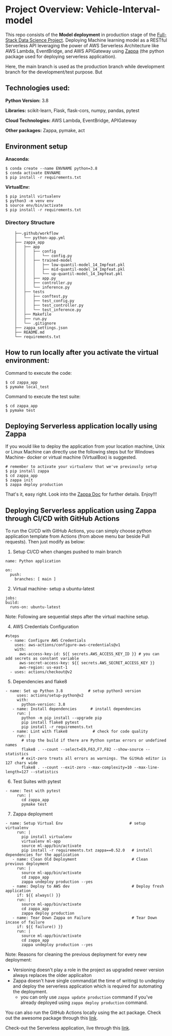 # Project Overview: Vehicle-Interval-model

This repo consists of the **Model deployment** in production stage of the [Full-Stack Data Science Project][link]. Deploying  Machine learning model as a RESTful Serverless API leveraging the power of AWS Serverless Architecture like AWS Lambda, EventBridge, and AWS APIGateway using [Zappa][zappa_link] (the python package used for deploying serverless applicaition).

Here, the main branch is used as the production branch while development branch for the development/test purpose. But 

[link]:https://github.com/Mattobad/Full-Stack-Data-Science

## Technologies used:
**Python Version:** 3.8

**Libraries:** scikit-learn, Flask, flask-cors, numpy, pandas, pytest

**Cloud Technologies:** AWS Lambda, EventBridge, APIGateway

**Other packages:** Zappa, pymake, act

## Environment setup

**Anaconda:** 
```
$ conda create --name ENVNAME python=3.8
$ conda activate ENVNAME
$ pip install -r requirements.txt
```
**VirtualEnv:**
```
$ pip install virtualenv
$ python3 -m venv env
$ source env/bin/activate
$ pip install -r requirements.txt
```

### Directory Structure
  ``` .
      ├──.github/workflow
      │   └── python-app.yml  
      ├── zappa_app
      │   ├── app   
      │   │   ├── config
      │   │   │   └── config.py
      │   │   ├── trained-model
      │   │   │   ├── low-quantil-model_14_Impfeat.pkl
      │   │   │   ├── mid-quantil-model_14_Impfeat.pkl
      │   │   │   └── up-quantil-model_14_Impfeat.pkl
      │   │   ├── app.py
      │   │   ├── controller.py
      │   │   └── inference.py
      │   ├── tests
      │   │   ├── conftest.py
      │   │   ├── test_config.py
      │   │   ├── test_controller.py
      │   │   └── test_inference.py
      │   ├── Makefile
      │   ├── run.py
      │   └── .gitignore
      ├── zappa_settings.json
      ├── README.md  
      └── requirements.txt
 ```

## How to run locally after you activate the virtual environment:

Command to execute the code:
```
$ cd zappa_app
$ pymake local_test
```
Command to execute the test suite:
```
$ cd zappa_app
$ pymake test
```

## Deploying Serverless application locally using Zappa
If you would like to deploy the application from your location machine, Unix or Linux Machine can directly use the following steps but for Windows Machine- docker or virtual machine (VirtualBox) is suggested.

```
# remember to activate your virtualenv that we've previously setup
$ pip install zappa
$ cd zappa_app
$ zappa init   
$ zappa deploy production

```

That's it, easy right. Look into the [Zappa Doc][zappa_link] for further details. Enjoy!!!


## Deploying Serverless application using Zappa through CI/CD with GitHub Actions
To run the CI/CD with GitHub Actions, you can simply choose python application template from Actions (from above menu bar beside Pull requests). Then just modify as below:

1. Setup CI/CD when changes pushed to main branch
  ```
  name: Python application

  on:
    push:
      branches: [ main ]
  ```
2. Virtual machine- setup a ubuntu-latest
  ```
  jobs:
  build:
    runs-on: ubuntu-latest
  ```
 Note: Following are sequential steps after the virtual machine setup.
 
4. AWS Credentials Configuration
  ```
  #steps
    - name: Configure AWS Credentials
      uses: aws-actions/configure-aws-credentials@v1
      with:
        aws-access-key-id: ${{ secrets.AWS_ACCESS_KEY_ID }} # you can add secrets as constant variable
        aws-secret-access-key: ${{ secrets.AWS_SECRET_ACCESS_KEY }}
        aws-region: us-east-1
    - uses: actions/checkout@v2
  ```
 5. Dependencies and flake8 
 ```
 - name: Set up Python 3.8           # setup python3 version
      uses: actions/setup-python@v2
      with:
        python-version: 3.8
    - name: Install dependencies      # install dependencies
      run: |
        python -m pip install --upgrade pip
        pip install flake8 pytest
        pip install -r requirements.txt
    - name: Lint with flake8           # check for code quality
      run: |
        # stop the build if there are Python syntax errors or undefined names
        flake8 . --count --select=E9,F63,F7,F82 --show-source --statistics
        # exit-zero treats all errors as warnings. The GitHub editor is 127 chars wide
        flake8 . --count --exit-zero --max-complexity=10 --max-line-length=127 --statistics
 ```
 
 6. Test Suites with pytest
 ```
 - name: Test with pytest
      run: |
        cd zappa_app
        pymake test
 ```
 
 7. Zappa deployment
 ```
 - name: Setup Virtual Env                             # setup virtualenv 
      run: |
        pip install virtualenv
        virtualenv ml-app
        source ml-app/bin/activate
        pip install -r requirements.txt zappa==0.52.0   # install dependencies for the application
    - name: Clean Old Deployment                        # Clean previous deployment
      run: |
        source ml-app/bin/activate
        cd zappa_app
        zappa undeploy production --yes
    - name: Deploy to AWS dev                           # Deploy fresh application
      if: ${{ always() }}
      run: |
        source ml-app/bin/activate
        cd zappa_app
        zappa deploy production
    - name: Tear Down Zappa on Failure                  # Tear Down incase of failure
      if: ${{ failure() }}
      run: |
        source ml-app/bin/activate
        cd zappa_app
        zappa undeploy production --yes
 ```
 
 Note: Reasons for cleaning the previous deployment for every new deployment:
- Versioning doesn't play a role in the project as upgraded newer version always replaces the older applicaiton
- Zappa doesn't have single command(at the time of writing) to undeploy and deploy the serverless application which is required for automating the deployment.
  - you can only use `zappa update production` command if you've already deployed using `zappa deploy production` command.

You can also run the GitHub Actions locally using the act package. Check out the awesome package through this [link][act_package]. 


Check-out the Serverless application, live through this [link][project].

[zappa_link]: https://pypi.org/project/zappa/
[act_package]: https://github.com/nektos/act
[project]: https://bit.ly/vehicle_prj_live
